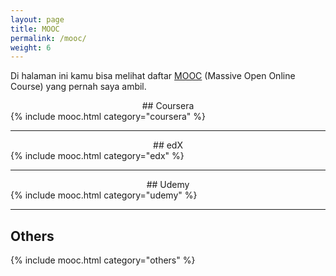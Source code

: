 ```yaml
---
layout: page
title: MOOC
permalink: /mooc/
weight: 6
---
```


Di halaman ini kamu bisa melihat daftar [MOOC](https://en.wikipedia.org/wiki/Massive_open_online_course) (Massive Open Online Course) yang pernah saya ambil. 

<div align="center" markdown="1">
## Coursera
</div>
{% include mooc.html category="coursera" %}

-----
<div align="center" markdown="1">
## edX
</div>
{% include mooc.html category="edx" %}

-----
<div align="center" markdown="1">
## Udemy
</div>
{% include mooc.html category="udemy" %}

-----
## Others
{% include mooc.html category="others" %}